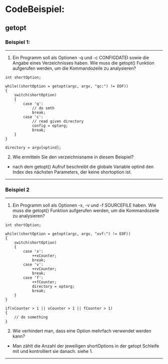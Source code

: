 # CodeBeispiel:

## getopt

### Beispiel 1:

---

1. Ein Programm soll als Optionen -q und -c CONFIGDATEI sowie die Angabe eines Verzeichnisses haben. Wie muss die getopt() Funktion aufgerufen werden, um die Kommandozeile zu analysieren?

```
int shortOption;

while((shortOption = getopt(argc, argv, "qc:") != EOF))
{
    switch(shortOption)
    {
        case 'q':
            // do smth
            break;
        case 'c':
            // read given directory
            config = optarg;
            break;
    }
}

directory = argv[optind];

```

2. Wie ermitteln Sie den verzeichnisname in diesem Beispiel? 

- nach dem getopt() Aufruf beschreibt die globale Variable optind den Index des nächsten Parameters, der keine shortoption ist. 

---

### Beispiel 2

---

1. Ein Programm soll als Optionen -x, -v und -f SOURCEFILE haben. Wie muss die getopt() Funktion aufgerufen werden, um die Kommandozeile zu analysieren?

```
int shortOption;

while((shortOption = getopt(argc, argv, "xvf:") != EOF))
{
    switch(shortOption)
    {
        case 'x':
            ++xCounter;
            break;
        case 'v':
            ++vCounter;
            break;
        case 'f':
            ++fCounter;
            directory = optarg;
            break;
    }
}

if(xCounter > 1 || vCounter > 1 || fCounter > 1)
{
    // do something
}
```

2. Wie verhindert man, dass eine Option mehrfach verwendet werden kann? 

- Man zählt die Anzahl der jeweiligen shortOptions in der getopt Schleife mit und kontrolliert sie danach. siehe 1.

---
